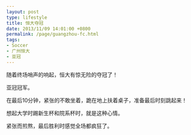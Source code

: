```yaml
---
layout: post
type: lifestyle
title: 恒大夺冠
date: 2013/11/09 14:01:00 +0800
permalink: /page/guangzhou-fc.html
tags:
- Soccer
- 广州恒大
- 亚冠
---
```


随着终场哨声的响起，恒大有惊无险的夺冠了！

亚冠冠军。

在最后10分钟，紧张的不敢坐着，跪在地上扶着桌子，准备最后时刻跳起来！

想起大学时踢新生杯和院系杯时，就是这种心情。

紧张而煎熬，最后胜利时感觉全场都疯狂了。
